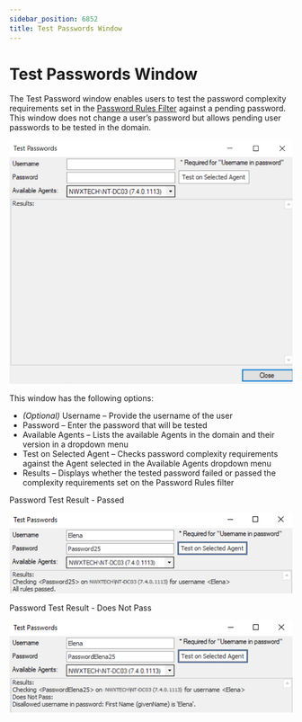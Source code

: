 ```yaml
---
sidebar_position: 6852
title: Test Passwords Window
---
```


# Test Passwords Window

The Test Password window enables users to test the password complexity requirements set in the [Password Rules Filter](../PasswordEnforcement#Password "Password Rules Filter") against a pending password. This window does not change a user’s password but allows pending user passwords to be tested in the domain.

![Test Passwords Window](../../../../../../../../static/images/ThreatPrevention_7.5/Content/Resources/Images/ThreatPrevention/Policies/SelectionWindows/TestPasswords.png "Test Passwords Window")

This window has the following options:

* *(Optional)* Username – Provide the username of the user
* Password – Enter the password that will be tested
* Available Agents – Lists the available Agents in the domain and their version in a dropdown menu
* Test on Selected Agent – Checks password complexity requirements against the Agent selected in the Available Agents dropdown menu
* Results – Displays whether the tested password failed or passed the complexity requirements set on the Password Rules filter

Password Test Result - Passed

![](../../../../../../../../static/images/ThreatPrevention_7.5/Content/Resources/Images/ThreatPrevention/Policies/SelectionWindows/PasswordTestPassed.png)

Password Test Result - Does Not Pass

![](../../../../../../../../static/images/ThreatPrevention_7.5/Content/Resources/Images/ThreatPrevention/Policies/SelectionWindows/PasswordTestFailed.png)